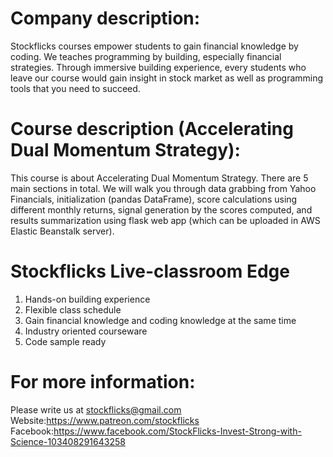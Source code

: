 # Company description:
Stockflicks courses empower students to gain financial knowledge by coding.  We teaches programming by building, especially financial strategies. Through immersive building experience, every students who leave our course would gain insight in stock market as well as programming tools that you need to succeed.

# Course description (Accelerating Dual Momentum Strategy):
This course is about Accelerating Dual Momentum Strategy. There are 5 main sections in total. We will walk you through data grabbing from Yahoo Financials, initialization (pandas DataFrame), score calculations using different monthly returns, signal generation by the scores computed, and results summarization using flask web app (which can be uploaded in AWS Elastic Beanstalk server).

# Stockflicks Live-classroom Edge
1. Hands-on building experience
2. Flexible class schedule
3. Gain financial knowledge and coding knowledge at the same time
4. Industry oriented courseware
5. Code sample ready

# For more information:
Please write us at stockflicks@gmail.com 
Website:https://www.patreon.com/stockflicks
Facebook:https://www.facebook.com/StockFlicks-Invest-Strong-with-Science-103408291643258
